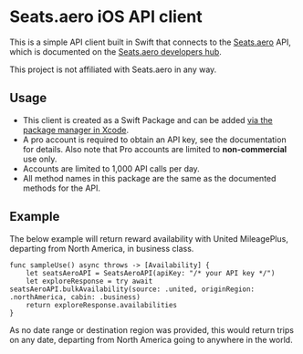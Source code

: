 # Seats.aero iOS API client

This is a simple API client built in Swift that connects to the [Seats.aero](Seats.aero) API, which is documented on the [Seats.aero developers hub](https://developers.seats.aero/reference/).

This project is not affiliated with Seats.aero in any way.

## Usage

* This client is created as a Swift Package and can be added [via the package manager in Xcode](https://developer.apple.com/documentation/xcode/adding-package-dependencies-to-your-app).
* A pro account is required to obtain an API key, see the documentation for details. Also note that Pro accounts are limited to **non-commercial** use only.
* Accounts are limited to 1,000 API calls per day.
* All method names in this package are the same as the documented methods for the API.

## Example

The below example will return reward availability with United MileagePlus, departing from North America, in business class.


```
func sampleUse() async throws -> [Availability] {
    let seatsAeroAPI = SeatsAeroAPI(apiKey: "/* your API key */")
    let exploreResponse = try await seatsAeroAPI.bulkAvailability(source: .united, originRegion: .northAmerica, cabin: .business)
    return exploreResponse.availabilities
}
```

As no date range or destination region was provided, this would return trips on any date, departing from North America going to anywhere in the world.